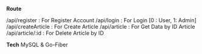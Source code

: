 **Route**

/api/register : For Register Account
/api/login : For Login [0 : User, 1: Admin]
/api/createArticle : For Create Article
/api/article : For Get Data by ID Article
/api/article/:id : For Delete Article by ID


**Tech**
MySQL & Go-Fiber